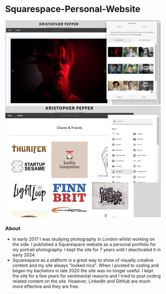 # Squarespace-Personal-Website

<img src="Squarespace Site 1.png"/>

<img src="Squarespace Site 2.png"/>

### About

- In early 2017 I was studying photography in London whilst working on the side. I published a Squarespace website as a personal portfolio for my portrait photography. I kept the site for 7 years until I deactivated it in early 2024.
- Squarespace as a platform is a great way to show of visually creative content and my site always "looked nice". When I pivoted to coding and began my bachelors in late 2020 the site was no longer useful. I kept the site for a few years for sentimental reasons and I tried to post coding related content on the site. However, LinkedIn and GitHub are much more effective and they are free.
